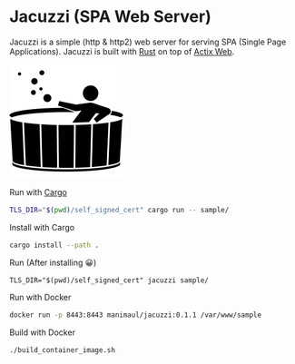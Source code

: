 # Jacuzzi (SPA Web Server)

Jacuzzi is a simple (http & http2) web server for serving SPA (Single Page Applications).
Jacuzzi is built with [Rust](https://www.rust-lang.org/) on top of [Actix Web](https://actix.rs/).

![Image of a jacuzzi](sample/images/tub.jpg)

Run with [Cargo](https://doc.rust-lang.org/cargo/getting-started/installation.html)
```bash
TLS_DIR="$(pwd)/self_signed_cert" cargo run -- sample/
```

Install with Cargo
```bash
cargo install --path . 
```

Run (After installing 😀)
```
TLS_DIR="$(pwd)/self_signed_cert" jacuzzi sample/
```

Run with Docker
```bash
docker run -p 8443:8443 manimaul/jacuzzi:0.1.1 /var/www/sample 
```

Build with Docker
```bash
./build_container_image.sh
```
